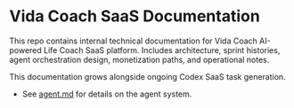 # Vida Coach SaaS Documentation

This repo contains internal technical documentation for Vida Coach AI-powered Life Coach SaaS platform. Includes architecture, sprint histories, agent orchestration design, monetization paths, and operational notes.

This documentation grows alongside ongoing Codex SaaS task generation.

* See [agent.md](./agent.md) for details on the agent system.
